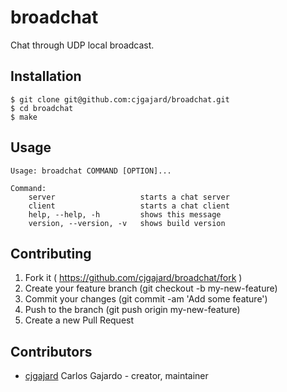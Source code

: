 # broadchat

Chat through UDP local broadcast.

## Installation

```text
$ git clone git@github.com:cjgajard/broadchat.git
$ cd broadchat
$ make
```

## Usage

```text
Usage: broadchat COMMAND [OPTION]...

Command:
    server                   starts a chat server
    client                   starts a chat client
    help, --help, -h         shows this message
    version, --version, -v   shows build version
```

## Contributing

1. Fork it ( https://github.com/cjgajard/broadchat/fork )
2. Create your feature branch (git checkout -b my-new-feature)
3. Commit your changes (git commit -am 'Add some feature')
4. Push to the branch (git push origin my-new-feature)
5. Create a new Pull Request

## Contributors

- [cjgajard](https://github.com/cjgajard) Carlos Gajardo - creator, maintainer
